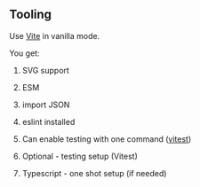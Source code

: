 ## Tooling
Use [Vite](https://vitejs.dev/guide/#scaffolding-your-first-vite-project) in vanilla mode.

You get:
1. SVG support
2. ESM
3. import JSON
4. eslint installed
5. Can enable testing with one command ([vitest](https://vitest.dev/guide/))

6. Optional - testing setup (Vitest)
7. Typescript - one shot setup (if needed)

